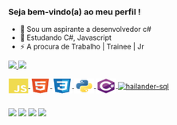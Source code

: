 ### Seja bem-vindo(a) ao meu perfil !


 - 🔭 Sou um aspirante a desenvolvedor c# 
 - 🌱 Estudando C#, Javascript
 - ⚡ A procura de Trabalho | Trainee | Jr



 <div>
  <a href="https://github.com/hailanderhb">
  <img height="180em" src="https://github-readme-stats.vercel.app/api?username=hailanderhb&show_icons=true&theme=dark&include_all_commits=true&count_private=true"/>
  <img height="180em" src="https://github-readme-stats.vercel.app/api/top-langs/?username=hailanderhb&layout=compact&langs_count=7&theme=dark"/>
</div>
  
  
  
<div style="display: inline_block"><br>
  <img align="center" alt="hailander-Js" height="30" width="40" src="https://raw.githubusercontent.com/devicons/devicon/master/icons/javascript/javascript-plain.svg">
  <img align="center" alt="hailander-HTML" height="30" width="40" src="https://raw.githubusercontent.com/devicons/devicon/master/icons/html5/html5-original.svg">
  <img align="center" alt="hailander-CSS" height="30" width="40" src="https://raw.githubusercontent.com/devicons/devicon/master/icons/css3/css3-original.svg">
  <img align="center" alt="hailander-Python" height="30" width="40" src="https://raw.githubusercontent.com/devicons/devicon/master/icons/python/python-original.svg">
  <img align="center" alt="hailander-Csharp" height="30" width="40" src="https://raw.githubusercontent.com/devicons/devicon/master/icons/csharp/csharp-original.svg">
  <img align="center" alt="hailander-sql" height="32" width="42" src="https://cdn.jsdelivr.net/gh/devicons/devicon/icons/microsoftsqlserver/microsoftsqlserver-plain-wordmark.svg">
</div>
 
 ##
  
 <div>
  <a href="https://www.instagram.com/hailanderb/" target="_blank"><img src="https://img.shields.io/badge/-Instagram-%23E4505F?style=for-the-badge&logo=instagram&logoColor=white" target="_blank"></a>
 <a href="https://discord.gg/WzBMdfGZ" target="_blank"><img src="https://img.shields.io/badge/Discord-7289DA?style=for-the-badge&logo=discord&logoColor=white" target="_blank"></a> 
  <a href = "mailto:hailanderhb@gmail.com"><img src="https://img.shields.io/badge/-Gmail-%23333?style=for-the-badge&logo=gmail&logoColor=white" target="_blank"></a>
  <a href="https://www.linkedin.com/in/hailander-bastos/" target="_blank"><img src="https://img.shields.io/badge/-LinkedIn-%230077B5?style=for-the-badge&logo=linkedin&logoColor=white" target="_blank"></a> 
 </div>
 
